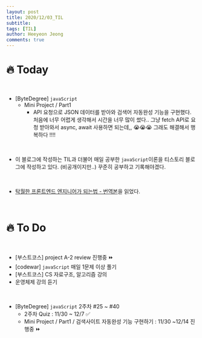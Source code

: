 ```yaml
---
layout: post
title: 2020/12/03_TIL
subtitle:
tags: [TIL]
author: Heeyeon Jeong
comments: true
---
```


# 🔥 Today

<br>

- [ByteDegree] `javaScript`
  - Mini Project / Part1
    - API 요청으로 JSON 데이터를 받아와 검색어 자동완성 기능을 구현했다. 처음에 너무 어렵게 생각해서 시간을 너무 많이 썼다.. 그냥 fetch API로 요청 받아와서 async, await 사용하면 되는데,, 😭😭😭 그래도 해결해서 행복하다 !!!!

<br>

- 이 블로그에 작성하는 TIL과 더불어 매일 공부한 `javaScript`이론을 티스토리 블로그에 작성하고 있다. (비공개이지만..) 꾸준히 공부하고 기록해야겠다.

<br>

- [탁월한 프론트엔드 엔지니어가 되는법 - 번역본](https://hyunseob.github.io/2016/02/21/how-to-become-a-great-frontend-engineer/)을 읽었다.

<br>

# 🔥 To Do

<br>

- [부스트코스] project A-2 review 진행중 ⏩
- [codewar] `javaScript` 매일 1문제 이상 풀기
- [부스트코스] CS 자료구조, 알고리즘 강의
- 운영체제 강의 듣기

<br>

- [ByteDegree] `javaScript` 2주차 #25 ~ #40
  - 2주차 Quiz : 11/30 ~ 12/7 ✅
  - Mini Project / Part1 / 검색사이트 자동완성 기능 구현하기 : 11/30 ~12/14 진행중 ⏩
